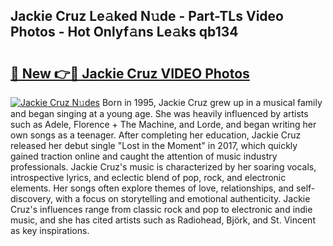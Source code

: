 ## Jackie Cruz Le𝚊ked N𝚞de - Part-TLs Video Photos - Hot Onlyf𝚊ns Le𝚊ks qb134

# <h2><a href="http://ab97866.deff.icu/?id=Jackie+Cruz">🔗 New 👉🔴 Jackie Cruz VIDEO Photos</a></h2>

[![Jackie Cruz N𝚞des](https://i.imgur.com/rIISA9y.gif)](http://ab97866.deff.icu/?id=Jackie+Cruz)
Born in 1995, Jackie Cruz grew up in a musical family and began singing at a young age. She was heavily influenced by artists such as Adele, Florence + The Machine, and Lorde, and began writing her own songs as a teenager. After completing her education, Jackie Cruz released her debut single "Lost in the Moment" in 2017, which quickly gained traction online and caught the attention of music industry professionals. Jackie Cruz's music is characterized by her soaring vocals, introspective lyrics, and eclectic blend of pop, rock, and electronic elements. Her songs often explore themes of love, relationships, and self-discovery, with a focus on storytelling and emotional authenticity. Jackie Cruz's influences range from classic rock and pop to electronic and indie music, and she has cited artists such as Radiohead, Björk, and St. Vincent as key inspirations.
